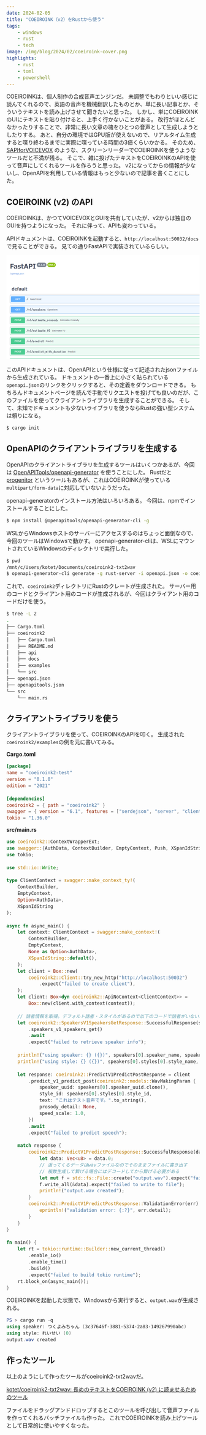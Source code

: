 ```yaml
---
date: 2024-02-05
title: "COEIROINK（v2）をRustから使う"
tags:
    - windows
    - rust
    - tech
image: /img/blog/2024/02/coeiroink-cover.png
highlights:
    - rust
    - toml
    - powershell
---
```


COEIROINKは、個人制作の合成音声エンジンだ。
未調整でもわりといい感じに読んでくれるので、英語の音声を機械翻訳したものとか、単に長い記事とか、そういうテキストを読み上げさせて聞きたいと思った。
しかし、単にCOEIROINKのUIにテキストを貼り付けると、上手く行かないことがある。
改行がほとんどなかったりすることで、非常に長い文章の塊をひとつの音声として生成しようとしたりする。
あと、自分の環境ではGPU版が使えないので、リアルタイム生成すると喋り終わるまでに実際に喋っている時間の3倍くらいかかる。
そのため、
[SAPIforVOICEVOX](https://github.com/shigobu/SAPIForVOICEVOX)
のような、スクリーンリーダーでCOEIROINKを使うようなツールだと不満が残る。
そこで、雑に投げたテキストをCOEIROINKのAPIを使って音声にしてくれるツールを作ろうと思った。
v2になってからの情報が少ないし、OpenAPIを利用している情報はもっと少ないので記事を書くことにした。

## COEIROINK (v2) のAPI

COEIROINKは、かつてVOICEVOXとGUIを共有していたが、v2からは独自のGUIを持つようになった。
それに伴って、APIも変わっている。

APIドキュメントは、COEIROINKを起動すると、`http://localhost:50032/docs`で見ることができる。
見ての通りFastAPIで実装されているらしい。

![COEIROINKのAPIドキュメント。タイトルは"FastAPI"](/img/blog/2024/02/coeiroink-docs.png)

このAPIドキュメントは、OpenAPIという仕様に従って記述されたjsonファイルから生成されている。
ドキュメントの一番上に小さく貼られている`openapi.json`のリンクをクリックすると、その定義をダウンロードできる。
もちろんドキュメントページを読んで手動でリクエストを投げても良いのだが、このファイルを使ってクライアントライブラリを生成することができる。
そして、未知でドキュメントも少ないライブラリを使うならRustの強い型システムは頼りになる。

```sh
$ cargo init
```

## OpenAPIのクライアントライブラリを生成する

OpenAPIのクライアントライブラリを生成するツールはいくつかあるが、今回は
[OpenAPITools/openapi-generator](https://github.com/OpenAPITools/openapi-generator)
を使うことにした。
Rustだと
[progenitor](https://github.com/oxidecomputer/progenitor)
というツールもあるが、これはCOEIROINKが使っている`multipart/form-data`に対応していないようだった。

openapi-generatorのインストール方法はいろいろある。
今回は、npmでインストールすることにした。

```sh
$ npm install @openapitools/openapi-generator-cli -g
```

WSLからWindowsホストのサーバーにアクセスするのはちょっと面倒なので、今回のツールはWindowsで動かす。
openapi-generator-cliは、WSLにマウントされているWindowsのディレクトリで実行した。

```sh
$ pwd
/mnt/c/Users/kotet/Documents/coeiroink2-txt2wav
$ openapi-generator-cli generate -g rust-server -i openapi.json -o coeiroink2
```

これで、`coeiroink2`ディレクトリにRustのクレートが生成された。
サーバー用のコードとクライアント用のコードが生成されるが、今回はクライアント用のコードだけを使う。

```sh
$ tree -L 2
.
├── Cargo.toml
├── coeiroink2
│   ├── Cargo.toml
│   ├── README.md
│   ├── api
│   ├── docs
│   ├── examples
│   └── src
├── openapi.json
├── openapitools.json
└── src
    └── main.rs
```

## クライアントライブラリを使う

クライアントライブラリを使って、COEIROINKのAPIを叩く。
生成された`coeiroink2/examples`の例を元に書いてみる。

**Cargo.toml**

```toml
[package]
name = "coeiroink2-test"
version = "0.1.0"
edition = "2021"

[dependencies]
coeiroink2 = { path = "coeiroink2" }
swagger = { version = "6.1", features = ["serdejson", "server", "client", "tls", "tcp"] }
tokio = "1.36.0"
```

**src/main.rs**

```rust
use coeiroink2::ContextWrapperExt;
use swagger::{AuthData, ContextBuilder, EmptyContext, Push, XSpanIdString};
use tokio;

use std::io::Write;

type ClientContext = swagger::make_context_ty!(
    ContextBuilder,
    EmptyContext,
    Option<AuthData>,
    XSpanIdString
);

async fn async_main() {
    let context: ClientContext = swagger::make_context!(
        ContextBuilder,
        EmptyContext,
        None as Option<AuthData>,
        XSpanIdString::default(),
    );
    let client = Box::new(
        coeiroink2::Client::try_new_http("http://localhost:50032")
            .expect("failed to create client"),
    );
    let client: Box<dyn coeiroink2::ApiNoContext<ClientContext>> =
        Box::new(client.with_context(context));

    // 話者情報を取得。デフォルト話者・スタイルがあるので以下のコードで話者がいない場合の処理は省略している
    let coeiroink2::SpeakersV1SpeakersGetResponse::SuccessfulResponse(speakers) = client
        .speakers_v1_speakers_get()
        .await
        .expect("failed to retrieve speaker info");

    println!("using speaker: {} ({})", speakers[0].speaker_name, speakers[0].speaker_uuid);
    println!("using style: {} ({})", speakers[0].styles[0].style_name, speakers[0].styles[0].style_id);

    let response: coeiroink2::PredictV1PredictPostResponse = client
        .predict_v1_predict_post(coeiroink2::models::WavMakingParam {
            speaker_uuid: speakers[0].speaker_uuid.clone(),
            style_id: speakers[0].styles[0].style_id,
            text: "これはテスト音声です。".to_string(),
            prosody_detail: None,
            speed_scale: 1.0,
        })
        .await
        .expect("failed to predict speech");

    match response {
        coeiroink2::PredictV1PredictPostResponse::SuccessfulResponse(data) => {
            let data: Vec<u8> = data.0;
            // 返ってくるデータはwavファイルなのでそのままファイルに書き出す
            // 複数生成して繋げる場合にはデコードしてから繋げる必要がある
            let mut f = std::fs::File::create("output.wav").expect("failed to create file");
            f.write_all(&data).expect("failed to write to file");
            println!("output.wav created");
        }
        coeiroink2::PredictV1PredictPostResponse::ValidationError(err) => {
            eprintln!("validation error: {:?}", err.detail);
        }
    }
}

fn main() {
    let rt = tokio::runtime::Builder::new_current_thread()
        .enable_io()
        .enable_time()
        .build()
        .expect("failed to build tokio runtime");
    rt.block_on(async_main());
}
```

COEIROINKを起動した状態で、Windowsから実行すると、`output.wav`が生成される。

```powershell
PS > cargo run -q
using speaker: つくよみちゃん (3c37646f-3881-5374-2a83-149267990abc)
using style: れいせい (0)
output.wav created
```

## 作ったツール

以上のようにして作ったツールがcoeiroink2-txt2wavだ。

[kotet/coeiroink2-txt2wav: 長めのテキストをCOEIROINK (v2) に読ませるためのツール](https://github.com/kotet/coeiroink2-txt2wav)

ファイルをドラッグアンドドロップするとこのツールを呼び出して音声ファイルを作ってくれるバッチファイルも作った。
これでCOEIROINKを読み上げツールとして日常的に使いやすくなった。
